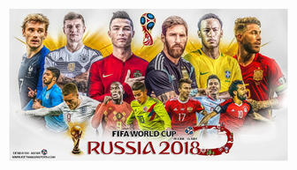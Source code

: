 ![Image Alt Text](https://github.com/GayasuddinMohd/Exploratory-Data-Analysis-on-FIFA/blob/main/fifa%20image.jpg?raw=true)

